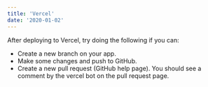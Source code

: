 ```yaml
---
title: 'Vercel'
date: '2020-01-02'
---
```


After deploying to Vercel, try doing the following if you can:

- Create a new branch on your app.
- Make some changes and push to GitHub.
- Create a new pull request (GitHub help page).
You should see a comment by the vercel bot on the pull request page.
